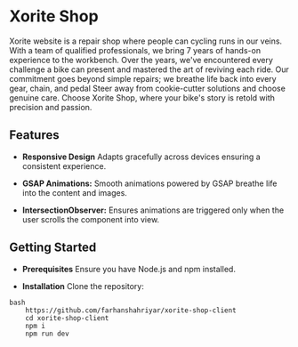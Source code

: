 # Xorite Shop

Xorite website is a repair shop where people can cycling runs in our veins. With a team of qualified professionals, we bring 7 years of hands-on experience to the workbench. Over the years, we've encountered every challenge a bike can present and mastered the art of reviving each ride. Our commitment goes beyond simple repairs; we breathe life back into every gear, chain, and pedal Steer away from cookie-cutter solutions and choose genuine care. Choose Xorite Shop, where your bike's story is retold with precision and passion.


## Features

- **Responsive Design**  Adapts gracefully across devices ensuring a consistent experience.

- **GSAP Animations:**  Smooth animations powered by GSAP breathe life into the content and images.

- **IntersectionObserver:**  Ensures animations are triggered only when the user scrolls the component into view.


## Getting Started

- **Prerequisites** Ensure you have Node.js and npm installed.

- **Installation** Clone the repository:
```
bash 
    https://github.com/farhanshahriyar/xorite-shop-client
    cd xorite-shop-client
    npm i
    npm run dev
```


